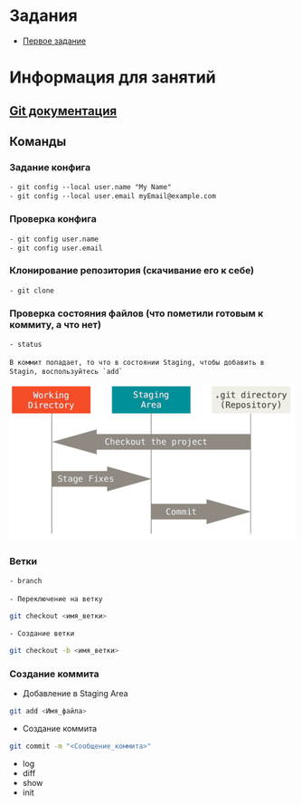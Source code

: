 # Задания

- [Первое задание](exercises/exercise_1.md)

# Информация для занятий

## [Git документация](https://git-scm.com/docs)

## Команды

### Задание конфига

    - git config --local user.name "My Name"
    - git config --local user.email myEmail@example.com

### Проверка конфига

    - git config user.name
    - git config user.email

### Клонирование репозитория (скачивание его к себе)

    - git clone

### Проверка состояния файлов (что пометили готовым к коммиту, а что нет)

    - status

    В коммит попадает, то что в состоянии Staging, чтобы добавить в Stagin, воспользуйтесь `add`

![Alt text](image.png)

### Ветки

    - branch

    - Переключение на ветку

```sh
git checkout <имя_ветки>
```

    - Создание ветки

```sh
git checkout -b <имя_ветки>
```

### Создание коммита

- Добавление в Staging Area

```sh
git add <Имя_файла>
```

- Создание коммита

```sh
git commit -m "<Сообщение_коммита>"
```

- log
- diff
- show
- init
